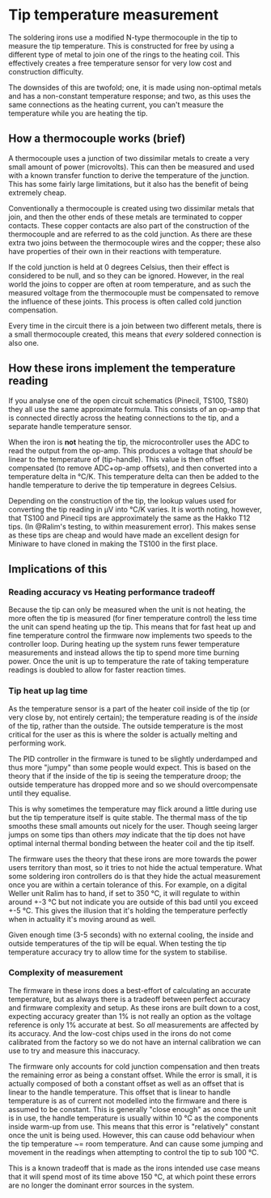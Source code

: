 # Tip temperature measurement

The soldering irons use a modified N-type thermocouple in the tip to measure the tip temperature.
This is constructed for free by using a different type of metal to join one of the rings to the heating coil. This effectively creates a free temperature sensor for very low cost and construction difficulty.

The downsides of this are twofold; one, it is made using non-optimal metals and has a non-constant temperature response; and two, as this uses the same connections as the heating current, you can't measure the temperature while you are heating the tip.



##  How a thermocouple works (brief)

A thermocouple uses a junction of two dissimilar metals to create a very small amount of power (microvolts). This can then be measured and used with a known transfer function to derive the temperature of the junction.
This has some fairly large limitations, but it also has the benefit of being extremely cheap.

Conventionally a thermocouple is created using two dissimilar metals that join, and then the other ends of these metals are terminated to copper contacts. These copper contacts are also part of the construction of the thermocouple and are referred to as the cold junction.
As there are these extra two joins between the thermocouple wires and the copper; these also have properties of their own in their reactions with temperature.

If the cold junction is held at 0 degrees Celsius, then their effect is considered to be null, and so they can be ignored. However, in the real world the joins to copper are often at room temperature, and as such the measured voltage from the thermocouple must be compensated to remove the influence of these joints. This process is often called cold junction compensation.

Every time in the circuit there is a join between two different metals, there is a small thermocouple created, this means that _every_ soldered connection is also one. 


## How these irons implement the temperature reading

If you analyse one of the open circuit schematics (Pinecil, TS100, TS80) they all use the same approximate formula.
This consists of an op-amp that is connected directly across the heating connections to the tip, and a separate handle temperature sensor.

When the iron is **not** heating the tip, the microcontroller uses the ADC to read the output from the op-amp. This produces a voltage that _should_ be linear to the temperature of (tip-handle). This value is then offset compensated (to remove ADC+op-amp offsets), and then converted into a temperature delta in °C/K. This temperature delta can then be added to the handle temperature to derive the tip temperature in degrees Celsius.

Depending on the construction of the tip, the lookup values used for converting the tip reading in µV into °C/K varies. It is worth noting, however, that TS100 and Pinecil tips are approximately the same as the Hakko T12 tips. (In @Ralim's testing, to within measurement error). This makes sense as these tips are cheap and would have made an excellent design for Miniware to have cloned in making the TS100 in the first place.

## Implications of this

### Reading accuracy vs Heating performance tradeoff

Because the tip can only be measured when the unit is not heating, the more often the tip is measured (for finer temperature control) the less time the unit can spend heating up the tip. This means that for fast heat up and fine temperature control the firmware now implements two speeds to the controller loop. During heating up the system runs fewer temperature measurements and instead allows the tip to spend more time burning power. Once the unit is up to temperature the rate of taking temperature readings is doubled to allow for faster reaction times.

### Tip heat up lag time

As the temperature sensor is a part of the heater coil inside of the tip (or very close by, not entirely certain); the temperature reading is of the _inside_ of the tip, rather than the outside. The outside temperature is the most critical for the user as this is where the solder is actually melting and performing work.

The PID controller in the firmware is tuned to be slightly underdamped and thus more "jumpy" than some people would expect. This is based on the theory that if the inside of the tip is seeing the temperature droop; the outside temperature has dropped more and so we should overcompensate until they equalise.

This is why sometimes the temperature may flick around a little during use but the tip temperature itself is quite stable. The thermal mass of the tip smooths these small amounts out nicely for the user. Though seeing larger jumps on some tips than others _may_ indicate that the tip does not have optimal internal thermal bonding between the heater coil and the tip itself.

The firmware uses the theory that these irons are more towards the power users territory than most, so it tries to not hide the actual temperature. What some soldering iron controllers do is that they hide the actual measurement once you are within a certain tolerance of this. For example, on a digital Weller unit Ralim has to hand, if set to 350 °C, it will regulate to within around +-3 °C but not indicate you are outside of this bad until you exceed +-5 °C. This gives the illusion that it's holding the temperature perfectly when in actuality it's moving around as well.

Given enough time (3-5 seconds) with no external cooling, the inside and outside temperatures of the tip will be equal. When testing the tip temperature accuracy try to allow time for the system to stabilise.

### Complexity of measurement

The firmware in these irons does a best-effort of calculating an accurate temperature, but as always there is a tradeoff between perfect accuracy and firmware complexity and setup. As these irons are built down to a cost, expecting accuracy greater than 1% is not really an option as the voltage reference is only 1% accurate at best. So _all_ measurements are affected by its accuracy. And the low-cost chips used in the irons do not come calibrated from the factory so we do not have an internal calibration we can use to try and measure this inaccuracy.

The firmware only accounts for cold junction compensation and then treats the remaining error as being a constant offset. 
While the error is small, it is actually composed of both a constant offset as well as an offset that is linear to the handle temperature.
This offset that is linear to handle temperature is as of current not modelled into the firmware and there is assumed to be constant. This is generally "close enough" as once the unit is in use, the handle temperature is usually within 10 °C as the components inside warm-up from use. This means that this error is "relatively" constant once the unit is being used. However, this can cause odd behaviour when the tip temperature ~= room temperature. And can cause some jumping and movement in the readings when attempting to control the tip to sub 100 °C.

This is a known tradeoff that is made as the irons intended use case means that it will spend most of its time above 150 °C, at which point these errors are no longer the dominant error sources in the system.
